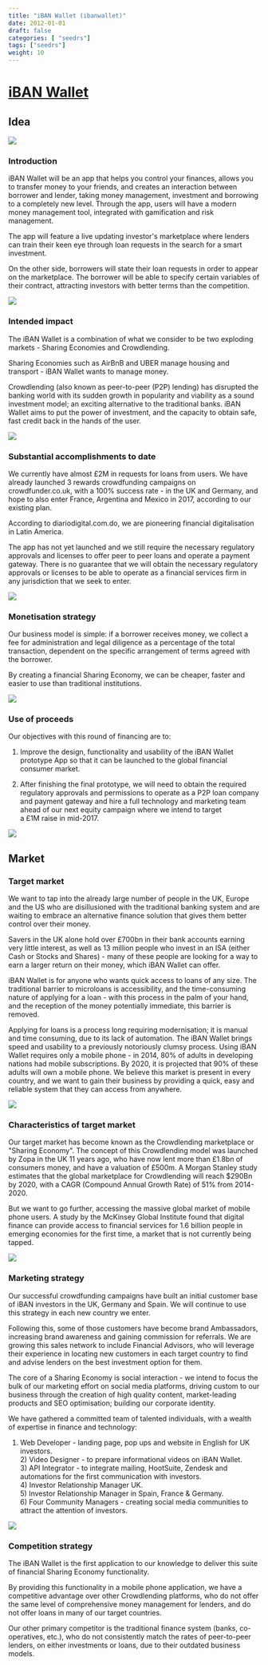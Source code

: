 ```yaml
---
title: "iBAN Wallet (ibanwallet)"
date: 2012-01-01
draft: false
categories: [ "seedrs"]
tags: ["seedrs"]
weight: 10
---
```


# [iBAN Wallet](https://www.seedrs.com/ibanwallet)

## Idea

![](/img/seedrs/uploads/startup/section_image/image/10474/k813gw0l4v6s570gddotmm13li95izb/image_1_600x416.jpg?rect=0%2C0%2C600%2C311&w=600&fit=clip&s=67f0cca502593ba9269b3b61caaed42a)

### Introduction

iBAN Wallet will be an app that helps you control your finances, allows you to transfer money to your friends, and creates an interaction between borrower and lender, taking money management, investment and borrowing to a completely new level. Through the app, users will have a modern money management tool, integrated with gamification and risk management.

The app will feature a live updating investor's marketplace where lenders can train their keen eye through loan requests in the search for a smart investment.

On the other side, borrowers will state their loan requests in order to appear on the marketplace. The borrower will be able to specify certain variables of their contract, attracting investors with better terms than the competition.

![](/img/seedrs/uploads/startup/section_image/image/10475/bv54j5f6ja878394f0sfcn1re2b3xfc/image_2_600x416.jpg?rect=0%2C0%2C600%2C265&w=600&fit=clip&s=d767128c999b43ffdaa0d5464982da5f)

### Intended impact

The iBAN Wallet is a combination of what we consider to be two exploding markets - Sharing Economies and Crowdlending.

Sharing Economies such as AirBnB and UBER manage housing and transport - iBAN Wallet wants to manage money.

Crowdlending (also known as peer-to-peer (P2P) lending) has disrupted the banking world with its sudden growth in popularity and viability as a sound investment model; an exciting alternative to the traditional banks. iBAN Wallet aims to put the power of investment, and the capacity to obtain safe, fast credit back in the hands of the user.

![](/img/seedrs/uploads/startup/section_image/image/10473/6lq2pcp8nszvzjxzleax8852ig9cpmz/iBAN_Club_Member__.jpg?rect=-8%2C0%2C1250%2C1861&w=600&fit=clip&s=f793e95806256d60d7e6bd92351194af)

### Substantial accomplishments to date

We currently have almost £2M in requests for loans from users. We have already launched 3 rewards crowdfunding campaigns on crowdfunder.co.uk, with a 100% success rate - in the UK and Germany, and hope to also enter France, Argentina and Mexico in 2017, according to our existing plan.

According to diariodigital.com.do, we are pioneering financial digitalisation in Latin America.

The app has not yet launched and we still require the necessary regulatory approvals and licenses to offer peer to peer loans and operate a payment gateway. There is no guarantee that we will obtain the necessary regulatory approvals or licenses to be able to operate as a financial services firm in any jurisdiction that we seek to enter.

![](/img/seedrs/uploads/startup/section_image/image/10586/cxc0mmz7qkzqb9d3b7vqlsy3gbiobft/image_4_600x416.jpg?rect=0%2C0%2C600%2C257&w=600&fit=clip&s=31f8f13a0d657ba1a57aa90dc1e7d3ec)

### Monetisation strategy

Our business model is simple: if a borrower receives money, we collect a fee for administration and legal diligence as a percentage of the total transaction, dependent on the specific arrangement of terms agreed with the borrower.

By creating a financial Sharing Economy, we can be cheaper, faster and easier to use than traditional institutions.

![](/img/seedrs/uploads/startup/section_image/image/10476/8pcaepdtnvr4l2wtbcl0k93wdaavuwg/WALLET.jpg?rect=0%2C0%2C601%2C316&w=600&fit=clip&s=bff645cd012f664ce747eec292eb107e)

### Use of proceeds

Our objectives with this round of financing are to:

1) Improve the design, functionality and usability of the iBAN Wallet prototype App so that it can be launched to the global financial consumer market.

2) After finishing the final prototype, we will need to obtain the required regulatory approvals and permissions to operate as a P2P loan company and payment gateway and hire a full technology and marketing team ahead of our next equity campaign where we intend to target <br>a £1M raise in mid-2017.

![](/img/seedrs/uploads/startup/section_image/image/10585/8xsyxmjir6s77ijmncb9qitc62zgnhk/raw5_image_600x4162.jpg?rect=0%2C0%2C601%2C316&w=600&fit=clip&s=c98400bad7a214d2153d6ea5c9d418ea)

## Market

### Target market

We want to tap into the already large number of people in the UK, Europe and the US who are disillusioned with the traditional banking system and are waiting to embrace an alternative finance solution that gives them better control over their money.

Savers in the UK alone hold over £700bn in their bank accounts earning very little interest, as well as 13 million people who invest in an ISA (either Cash or Stocks and Shares) - many of these people are looking for a way to earn a larger return on their money, which iBAN Wallet can offer.

iBAN Wallet is for anyone who wants quick access to loans of any size. The traditional barrier to microloans is accessibility, and the time-consuming nature of applying for a loan - with this process in the palm of your hand, and the reception of the money potentially immediate, this barrier is removed.

Applying for loans is a process long requiring modernisation; it is manual and time consuming, due to its lack of automation. The iBAN Wallet brings speed and usability to a previously notoriously clumsy process. Using iBAN Wallet requires only a mobile phone - in 2014, 80% of adults in developing nations had mobile subscriptions. By 2020, it is projected that 90% of these adults will own a mobile phone. We believe this market is present in every country, and we want to gain their business by providing a quick, easy and reliable system that they can access from anywhere.

![](/img/seedrs/uploads/startup/section_image/image/10477/a95nm4xnn8eipqnmqvah5xg0jkrv7pq/raw7_image.jpg?rect=0%2C0%2C600%2C700&w=600&fit=clip&s=d3e053de3c870d480d20f6c21bde7d6a)

### Characteristics of target market

Our target market has become known as the Crowdlending marketplace or "Sharing Economy". The concept of this Crowdlending model was launched by Zopa in the UK 11 years ago, who have now lent more than £1.8bn of consumers money, and have a valuation of £500m. A Morgan Stanley study estimates that the global marketplace for Crowdlending will reach $290Bn by 2020, with a CAGR (Compound Annual Growth Rate) of 51% from 2014-2020.

But we want to go further, accessing the massive global market of mobile phone users. A study by the McKinsey Global Institute found that digital finance can provide access to financial services for 1.6 billion people in emerging economies for the first time, a market that is not currently being tapped.

![](/img/seedrs/uploads/startup/section_image/image/10587/2wf5rcdtzcy27myxe4s65h4i3s82bq3/Reward1__.jpg?rect=0%2C0%2C600%2C600&w=600&fit=clip&s=29b63e676355e375f97a8a55a4baf200)

### Marketing strategy

Our successful crowdfunding campaigns have built an initial customer base of iBAN investors in the UK, Germany and Spain. We will continue to use this strategy in each new country we enter.

Following this, some of those customers have become brand Ambassadors, increasing brand awareness and gaining commission for referrals. We are growing this sales network to include Financial Advisors, who will leverage their experience in locating new customers in each target country to find and advise lenders on the best investment option for them.

The core of a Sharing Economy is social interaction - we intend to focus the bulk of our marketing effort on social media platforms, driving custom to our business through the creation of high quality content, market-leading products and SEO optimisation; building our corporate identity.

We have gathered a committed team of talented individuals, with a wealth of expertise in finance and technology:

1) Web Developer - landing page, pop ups and website in English for UK investors. <br>2) Video Designer - to prepare informational videos on iBAN Wallet. <br>3) API Integrator - to integrate mailing, HootSuite, Zendesk and automations for the first communication with investors. <br>4) Investor Relationship Manager UK. <br>5) Investor Relationship Manager in Spain, France &amp; Germany. <br>6) Four Community Managers - creating social media communities to attract the attention of investors.

![](/img/seedrs/uploads/startup/section_image/image/10478/sr75d7egzkkg2c7r0hfbjfoa6urlogb/raw10_image.jpg?rect=0%2C0%2C600%2C700&w=600&fit=clip&s=b9e491718875f23673fdb2ca9927ea9a)

### Competition strategy

The iBAN Wallet is the first application to our knowledge to deliver this suite of financial Sharing Economy functionality.

By providing this functionality in a mobile phone application, we have a competitive advantage over other Crowdlending platforms, who do not offer the same level of comprehensive money management for lenders, and do not offer loans in many of our target countries.

Our other primary competitor is the traditional finance system (banks, co-operatives, etc.), who do not consistently match the rates of peer-to-peer lenders, on either investments or loans, due to their outdated business models.

